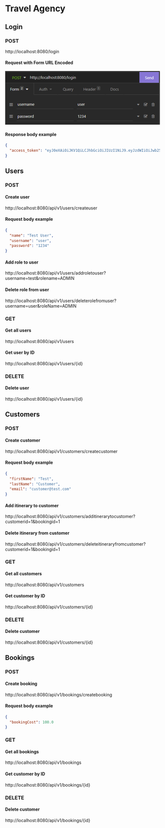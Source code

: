 # Travel Agency
## Login
### POST
http://localhost:8080/login
#### Request with Form URL Encoded
![img.png](img.png)

#### Response body example
```json
{
  "access_token": "eyJ0eXAiOiJKV1QiLCJhbGciOiJIUzI1NiJ9.eyJzdWIiOiJwb250dXMiLCJyb2xlcyI6WyJST0xFX0FETUlOIiwiUk9MRV9VU0VSIl0sImlzcyI6Imh0dHA6Ly9sb2NhbGhvc3Q6ODA4MC9sb2dpbiIsImV4cCI6MTY0MDAyMjEwNH0.NJDmynzoLVPDhaXi15SK-62qEQ4CSneSkEBngj2cUgU"
}
```
## Users
### POST
#### Create user
http://localhost:8080/api/v1/users/createuser
#### Request body example
```json
{
  "name": "Test User",
  "username": "user",
  "password": "1234"
}
```
#### Add role to user
http://localhost:8080/api/v1/users/addroletouser?username=test&rolename=ADMIN
#### Delete role from user
http://localhost:8080/api/v1/users/deleterolefromuser?username=user&roleName=ADMIN
### GET
#### Get all users
http://localhost:8080/api/v1/users
#### Get user by ID
http://localhost:8080/api/v1/users/{id}
### DELETE
#### Delete user
http://localhost:8080/api/v1/users/{id}

## Customers
### POST
#### Create customer
http://localhost:8080/api/v1/customers/createcustomer
#### Request body example
```json
{
  "firstName": "Test",
  "lastName": "Customer",
  "email": "customer@test.com"
}
```
#### Add itinerary to customer
http://localhost:8080/api/v1/customers/additinerarytocustomer?customerid=1&bookingid=1
#### Delete itinerary from customer
http://localhost:8080/api/v1/customers/deleteitineraryfromcustomer?customerid=1&bookingid=1
### GET
#### Get all customers
http://localhost:8080/api/v1/customers
#### Get customer by ID
http://localhost:8080/api/v1/customers/{id}
### DELETE
#### Delete customer
http://localhost:8080/api/v1/customers/{id}

## Bookings
### POST
#### Create booking
http://localhost:8080/api/v1/bookings/createbooking
#### Request body example
```json
{
  "bookingCost": 100.0
}
```
### GET
#### Get all bookings
http://localhost:8080/api/v1/bookings
#### Get customer by ID
http://localhost:8080/api/v1/bookings/{id}
### DELETE
#### Delete customer
http://localhost:8080/api/v1/bookings/{id}


 



